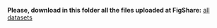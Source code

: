 **Please, download in this folder all the files uploaded at FigShare:**
[all datasets](http://figshare.com/s/cb788d0ef4bd11e4b5ea06ec4b8d1f61)
